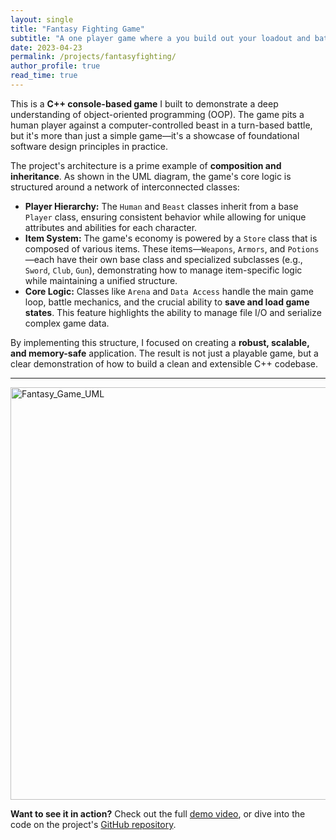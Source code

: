 ```yaml
---
layout: single
title: "Fantasy Fighting Game"
subtitle: "A one player game where a you build out your loadout and battle a beast"
date: 2023-04-23
permalink: /projects/fantasyfighting/
author_profile: true
read_time: true
---
```


This is a **C++ console-based game** I built to demonstrate a deep understanding of object-oriented programming (OOP). The game pits a human player against a computer-controlled beast in a turn-based battle, but it's more than just a simple game—it's a showcase of foundational software design principles in practice.

The project's architecture is a prime example of **composition and inheritance**. As shown in the UML diagram, the game's core logic is structured around a network of interconnected classes:

* **Player Hierarchy:** The `Human` and `Beast` classes inherit from a base `Player` class, ensuring consistent behavior while allowing for unique attributes and abilities for each character.
* **Item System:** The game's economy is powered by a `Store` class that is composed of various items. These items—`Weapons`, `Armors`, and `Potions`—each have their own base class and specialized subclasses (e.g., `Sword`, `Club`, `Gun`), demonstrating how to manage item-specific logic while maintaining a unified structure.
* **Core Logic:** Classes like `Arena` and `Data Access` handle the main game loop, battle mechanics, and the crucial ability to **save and load game states**. This feature highlights the ability to manage file I/O and serialize complex game data.

By implementing this structure, I focused on creating a **robust, scalable, and memory-safe** application. The result is not just a playable game, but a clear demonstration of how to build a clean and extensible C++ codebase.

---
<img width="959" height="660" alt="Fantasy_Game_UML" src="https://github.com/user-attachments/assets/2787aafd-a20e-4ec5-9283-4c7e211e494b" />


**Want to see it in action?** Check out the full [demo video](https://www.youtube.com/watch?v=Bh_nOo4jjD4), or dive into the code on the project's [GitHub repository](https://github.com/AtuAmbala/Projects/tree/main/FantasyFightGame).
